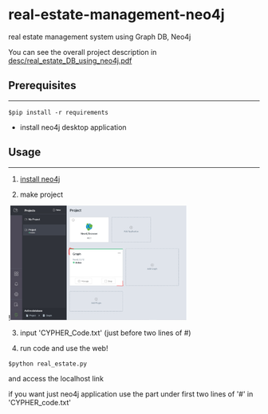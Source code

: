 # real-estate-management-neo4j
real estate management system using Graph DB, Neo4j

You can see the overall project description in [desc/real_estate_DB_using_neo4j.pdf](desc/real_estate_DB_using_neo4j.pdf)

## Prerequisites
-------------
<pre><code>$pip install -r requirements </code></pre>

- install neo4j desktop application


## Usage
--------------
1. [install neo4j ](https://neo4j.com/download-center/)

2. make project 

!<img src ="/img/make_project.PNG" width= "70%" height="50%" title= "" alt ="img/make_project.PNG"></img>

3. input 'CYPHER_Code.txt' (just before two lines of #)

4. run code and use the web!

<pre><code>$python real_estate.py </code></pre>
and access the localhost link

if you want just neo4j application use the part under first two lines of '#' in 'CYPHER_code.txt'




